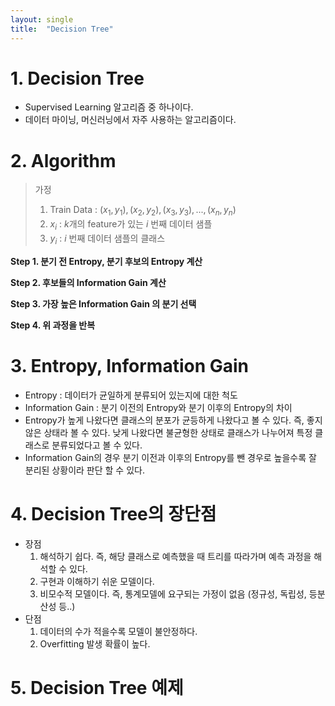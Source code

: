 ```yaml
---
layout: single
title:  "Decision Tree"
---
```


# 1. Decision Tree

- Supervised Learning 알고리즘 중 하나이다.
- 데이터 마이닝, 머신러닝에서 자주 사용하는 알고리즘이다.



# 2. Algorithm

>  가정
>
> 1. Train Data : ${(x_1, y_1), (x_2, y_2), (x_3, y_3), ..., (x_n, y_n)}$
> 2. $x_i$ : $k$개의 feature가 있는 $i$ 번째 데이터 샘플
> 3. $y_i$ : $i$ 번째 데이터 샘플의 클래스

**Step 1. 분기 전 Entropy, 분기 후보의 Entropy 계산**

**Step 2. 후보들의 Information Gain 계산**

**Step 3. 가장 높은 Information Gain 의 분기 선택**

**Step 4. 위 과정을 반복**



# 3. Entropy, Information Gain

- Entropy : 데이터가 균일하게 분류되어 있는지에 대한 척도
- Information Gain : 분기 이전의 Entropy와 분기 이후의 Entropy의 차이
- Entropy가 높게 나왔다면 클래스의 분포가 균등하게 나왔다고 볼 수 있다. 즉, 좋지 않은 상태라 볼 수 있다. 낮게 나왔다면 불균형한 상태로 클래스가 나누어져 특정 클래스로 분류되었다고 볼 수 있다.
- Information Gain의 경우 분기 이전과 이후의 Entropy를 뺀 경우로 높을수록 잘 분리된 상황이라 판단 할 수 있다.



# 4. Decision Tree의 장단점

- 장점
  1. 해석하기 쉽다. 즉, 해당 클래스로 예측했을 때 트리를 따라가며 예측 과정을 해석할 수 있다.
  2. 구현과 이해하기 쉬운 모델이다.
  3. 비모수적 모델이다. 즉, 통계모델에 요구되는 가정이 없음 (정규성, 독립성, 등분산성 등..)
- 단점
  1. 데이터의 수가 적을수록 모델이 불안정하다.
  2. Overfitting 발생 확률이 높다.



# 5. Decision Tree 예제



